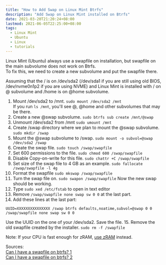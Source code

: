 ```yaml
---
title: "How to Add Swap on Linux Mint Btrfs"
description: "Add Swap on Linux Mint installed on Btrfs"
date: 2021-03-20T21:20:24+08:00
lastmod: 2021-06-05T22:25:00+08:00
tags:
  - Linux Mint
  - Ubuntu
  - Linux
  - tutorials
---
```

Linux Mint (Ubuntu) always use a swapfile on installation, but swapfile on the main subvolume does not work on Btrfs.\
To fix this, we need to create a new subvolume and put the swapfile there.

Assuming that the / is on /dev/sda2 (/dev/sda1 if you are still using old BIOS, /dev/nvme0n1p2 if you are using NVME) and Linux Mint is installed with / on @ subvolume and /home is on @home subvolume.

1. Mount /dev/sda2 to /mnt. `sudo mount /dev/sda2 /mnt`\
If you run `ls /mnt`, you'll see @, @home and other subvolumes that may be there.
2. Create a new @swap subvolume. `sudo btrfs sub create /mnt/@swap`
3. Unmount /dev/sda2 from /mnt `sudo umount /mnt`
4. Create /swap directory where we plan to mount the @swap subvolume. `sudo mkdir /swap`
5. Mount the @swap subvolume to /swap. `sudo mount -o subvol=@swap /dev/sda2 /swap`
6. Create the swap file. `sudo touch /swap/swapfile`
7. Set 600 permissions to the file. `sudo chmod 600 /swap/swapfile`
8. Disable Copy-on-write for this file. `sudo chattr +C /swap/swapfile`
9. Set size of the swap file to 4 GB as an example. `sudo fallocate /swap/swapfile -l 4g`
10. Format the swapfile `sudo mkswap /swap/swapfile`
11. Turn the swap file on. `sudo swapon /swap/swapfile` Now the new swap should be working.
12. Type `sudo xed /etc/fstab` to open in text editor
13. Remove `/swap/swapfile none swap sw 0 0` at the last part.
14. Add these lines at the last part:
```
UUID=XXXXXXXXXXXXXXX /swap btrfs defaults,noatime,subvol=@swap 0 0
/swap/swapfile none swap sw 0 0
```
Use the UUID on the one of your /dev/sda2. Save the file.
15. Remove the old swapfile created by the installer. `sudo rm -f /swapfile`

Note: If your CPU is fast enough for zRAM, [use zRAM](../how-to-enable-zram-in-linux-mint/) instead.

Sources:\
[Can I have a swapfile on btrfs? 1](https://askubuntu.com/a/1206161)\
[Can I have a swapfile on btrfs? 2](https://askubuntu.com/a/1299060)